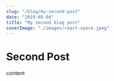 ```yaml
---
slug: "/blog/my-second-post"
date: "2019-05-04"
title: "My second blog post"
coverImage: "./images/react-space.jpeg"
---
```


# Second Post

content